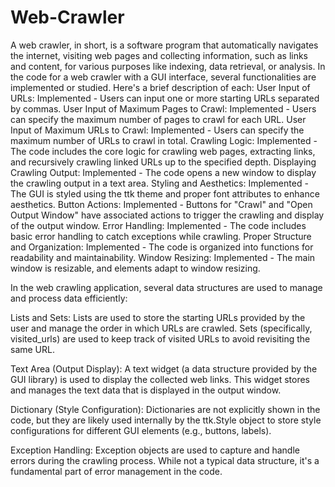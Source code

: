 # Web-Crawler
A web crawler, in short, is a software program that automatically navigates the internet, visiting web pages and collecting information, such as links and content, for various purposes like indexing, data retrieval, or analysis.
In the code for a web crawler with a GUI interface, several functionalities are implemented or studied. Here's a brief description of each:
User Input of URLs: Implemented - Users can input one or more starting URLs separated by commas.
User Input of Maximum Pages to Crawl: Implemented - Users can specify the maximum number of pages to crawl for each URL.
User Input of Maximum URLs to Crawl: Implemented - Users can specify the maximum number of URLs to crawl in total.
Crawling Logic: Implemented - The code includes the core logic for crawling web pages, extracting links, and recursively crawling linked URLs up to the specified depth.
Displaying Crawling Output: Implemented - The code opens a new window to display the crawling output in a text area.
Styling and Aesthetics: Implemented - The GUI is styled using the ttk theme and proper font attributes to enhance aesthetics.
Button Actions: Implemented - Buttons for "Crawl" and "Open Output Window" have associated actions to trigger the crawling and display of the output window.
Error Handling: Implemented - The code includes basic error handling to catch exceptions while crawling.
Proper Structure and Organization: Implemented - The code is organized into functions for readability and maintainability.
Window Resizing: Implemented - The main window is resizable, and elements adapt to window resizing.

In the web crawling application, several data structures are used to manage and process data efficiently:

Lists and Sets:
Lists are used to store the starting URLs provided by the user and manage the order in which URLs are crawled.
Sets (specifically, visited_urls) are used to keep track of visited URLs to avoid revisiting the same URL.

Text Area (Output Display):
A text widget (a data structure provided by the GUI library) is used to display the collected web links. This widget stores and manages the text data that is displayed in the output window.

Dictionary (Style Configuration):
Dictionaries are not explicitly shown in the code, but they are likely used internally by the ttk.Style object to store style configurations for different GUI elements (e.g., buttons, labels).

Exception Handling:
Exception objects are used to capture and handle errors during the crawling process. While not a typical data structure, it's a fundamental part of error management in the code.
